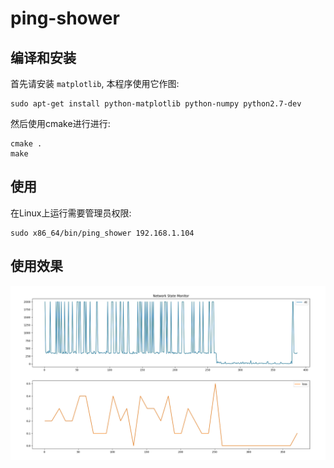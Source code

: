 # ping-shower


## 编译和安装
首先请安装 `matplotlib`, 本程序使用它作图:
```
sudo apt-get install python-matplotlib python-numpy python2.7-dev
```

然后使用cmake进行进行:
```
cmake .
make
```

## 使用
在Linux上运行需要管理员权限:
```
sudo x86_64/bin/ping_shower 192.168.1.104
```

## 使用效果
![image](https://github.com/243286065/pictures_markdown/blob/master/tools/f75d192460770b41d7ee9aea3ac34804.png?raw=true)